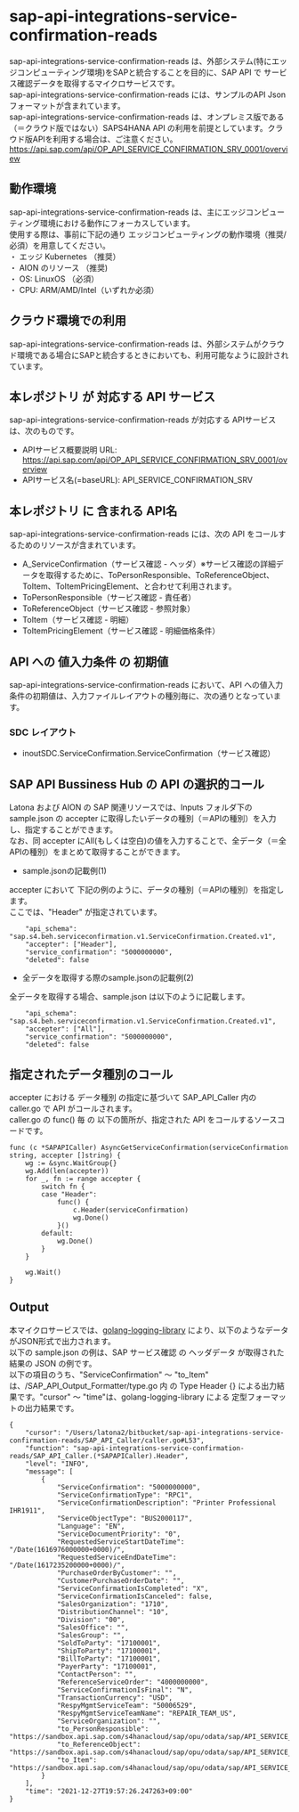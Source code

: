 # sap-api-integrations-service-confirmation-reads
sap-api-integrations-service-confirmation-reads は、外部システム(特にエッジコンピューティング環境)をSAPと統合することを目的に、SAP API で サービス確認データを取得するマイクロサービスです。    
sap-api-integrations-service-confirmation-reads には、サンプルのAPI Json フォーマットが含まれています。   
sap-api-integrations-service-confirmation-reads は、オンプレミス版である（＝クラウド版ではない）SAPS4HANA API の利用を前提としています。クラウド版APIを利用する場合は、ご注意ください。   
https://api.sap.com/api/OP_API_SERVICE_CONFIRMATION_SRV_0001/overview  

## 動作環境  
sap-api-integrations-service-confirmation-reads は、主にエッジコンピューティング環境における動作にフォーカスしています。  
使用する際は、事前に下記の通り エッジコンピューティングの動作環境（推奨/必須）を用意してください。  
・ エッジ Kubernetes （推奨）    
・ AION のリソース （推奨)    
・ OS: LinuxOS （必須）    
・ CPU: ARM/AMD/Intel（いずれか必須）　　

## クラウド環境での利用
sap-api-integrations-service-confirmation-reads は、外部システムがクラウド環境である場合にSAPと統合するときにおいても、利用可能なように設計されています。  

## 本レポジトリ が 対応する API サービス
sap-api-integrations-service-confirmation-reads が対応する APIサービス は、次のものです。

* APIサービス概要説明 URL: https://api.sap.com/api/OP_API_SERVICE_CONFIRMATION_SRV_0001/overview   
* APIサービス名(=baseURL): API_SERVICE_CONFIRMATION_SRV

## 本レポジトリ に 含まれる API名
sap-api-integrations-service-confirmation-reads には、次の API をコールするためのリソースが含まれています。  

* A_ServiceConfirmation（サービス確認 - ヘッダ）※サービス確認の詳細データを取得するために、ToPersonResponsible、ToReferenceObject、ToItem、ToItemPricingElement、と合わせて利用されます。
* ToPersonResponsible（サービス確認 - 責任者）
* ToReferenceObject（サービス確認 - 参照対象）
* ToItem（サービス確認 - 明細）
* ToItemPricingElement（サービス確認 - 明細価格条件）

## API への 値入力条件 の 初期値
sap-api-integrations-service-confirmation-reads において、API への値入力条件の初期値は、入力ファイルレイアウトの種別毎に、次の通りとなっています。  

### SDC レイアウト

* inoutSDC.ServiceConfirmation.ServiceConfirmation（サービス確認）

## SAP API Bussiness Hub の API の選択的コール

Latona および AION の SAP 関連リソースでは、Inputs フォルダ下の sample.json の accepter に取得したいデータの種別（＝APIの種別）を入力し、指定することができます。  
なお、同 accepter にAll(もしくは空白)の値を入力することで、全データ（＝全APIの種別）をまとめて取得することができます。  

* sample.jsonの記載例(1)  

accepter において 下記の例のように、データの種別（＝APIの種別）を指定します。  
ここでは、"Header" が指定されています。

```
	"api_schema": "sap.s4.beh.serviceconfirmation.v1.ServiceConfirmation.Created.v1",
	"accepter": ["Header"],
	"service_confirmation": "5000000000",
	"deleted": false
```
  
* 全データを取得する際のsample.jsonの記載例(2)  

全データを取得する場合、sample.json は以下のように記載します。  

```
	"api_schema": "sap.s4.beh.serviceconfirmation.v1.ServiceConfirmation.Created.v1",
	"accepter": ["All"],
	"service_confirmation": "5000000000",
	"deleted": false
```

## 指定されたデータ種別のコール

accepter における データ種別 の指定に基づいて SAP_API_Caller 内の caller.go で API がコールされます。  
caller.go の func() 毎 の 以下の箇所が、指定された API をコールするソースコードです。  

```
func (c *SAPAPICaller) AsyncGetServiceConfirmation(serviceConfirmation string, accepter []string) {
	wg := &sync.WaitGroup{}
	wg.Add(len(accepter))
	for _, fn := range accepter {
		switch fn {
		case "Header":
			func() {
				c.Header(serviceConfirmation)
				wg.Done()
			}()
		default:
			wg.Done()
		}
	}

	wg.Wait()
}
```
## Output  
本マイクロサービスでは、[golang-logging-library](https://github.com/latonaio/golang-logging-library) により、以下のようなデータがJSON形式で出力されます。  
以下の sample.json の例は、SAP サービス確認 の ヘッダデータ が取得された結果の JSON の例です。  
以下の項目のうち、"ServiceConfirmation" ～ "to_Item" は、/SAP_API_Output_Formatter/type.go 内 の Type Header {} による出力結果です。"cursor" ～ "time"は、golang-logging-library による 定型フォーマットの出力結果です。  

```
{
	"cursor": "/Users/latona2/bitbucket/sap-api-integrations-service-confirmation-reads/SAP_API_Caller/caller.go#L53",
	"function": "sap-api-integrations-service-confirmation-reads/SAP_API_Caller.(*SAPAPICaller).Header",
	"level": "INFO",
	"message": [
		{
			"ServiceConfirmation": "5000000000",
			"ServiceConfirmationType": "RPC1",
			"ServiceConfirmationDescription": "Printer Professional IHR1911",
			"ServiceObjectType": "BUS2000117",
			"Language": "EN",
			"ServiceDocumentPriority": "0",
			"RequestedServiceStartDateTime": "/Date(1616976000000+0000)/",
			"RequestedServiceEndDateTime": "/Date(1617235200000+0000)/",
			"PurchaseOrderByCustomer": "",
			"CustomerPurchaseOrderDate": "",
			"ServiceConfirmationIsCompleted": "X",
			"ServiceConfirmationIsCanceled": false,
			"SalesOrganization": "1710",
			"DistributionChannel": "10",
			"Division": "00",
			"SalesOffice": "",
			"SalesGroup": "",
			"SoldToParty": "17100001",
			"ShipToParty": "17100001",
			"BillToParty": "17100001",
			"PayerParty": "17100001",
			"ContactPerson": "",
			"ReferenceServiceOrder": "4000000000",
			"ServiceConfirmationIsFinal": "N",
			"TransactionCurrency": "USD",
			"RespyMgmtServiceTeam": "50006529",
			"RespyMgmtServiceTeamName": "REPAIR_TEAM_US",
			"ServiceOrganization": "",
			"to_PersonResponsible": "https://sandbox.api.sap.com/s4hanacloud/sap/opu/odata/sap/API_SERVICE_CONFIRMATION_SRV/A_ServiceConfirmation('5000000000')/to_PersonResponsible",
			"to_ReferenceObject": "https://sandbox.api.sap.com/s4hanacloud/sap/opu/odata/sap/API_SERVICE_CONFIRMATION_SRV/A_ServiceConfirmation('5000000000')/to_ReferenceObject",
			"to_Item": "https://sandbox.api.sap.com/s4hanacloud/sap/opu/odata/sap/API_SERVICE_CONFIRMATION_SRV/A_ServiceConfirmation('5000000000')/to_Item"
		}
	],
	"time": "2021-12-27T19:57:26.247263+09:00"
}
```

